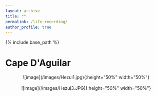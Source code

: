 ```yaml
---
layout: archive
title: ""
permalink: /life-recording/
author_profile: true
---
```


{% include base_path %}

<!-- * **2020 - present**

  Ph.D. student in Department of Electronic and Computer Engineering, The Hong Kong University of Science and Technology
  
  Supervisor: [Prof. Jiang XU](https://eexu.home.ece.ust.hk/index.html)

* **2016 - 2020**

  Bachelor of Engineer in School of Optical and Electronic Information, Huazhong University of Science and Technology -->
  
Cape D'Aguilar
====
<div align=center>![image](/images/Hezui1.jpg){:height="50%" width="50%"}
<br/>
<br/>
<div align=center>![image](/images/Hezui3.JPG){:height="50%" width="50%"}
